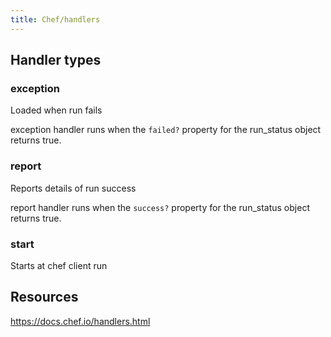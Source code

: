 ```yaml
---
title: Chef/handlers
---
```


## Handler types

### exception

Loaded when run fails

exception handler runs when the `failed?` property for the run_status object returns true.

### report

Reports details of run success

report handler runs when the `success?` property for the run_status object returns true.

### start

Starts at chef client run

## Resources

<https://docs.chef.io/handlers.html>


